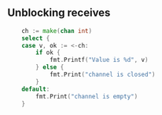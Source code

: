 ## Unblocking receives

```go
	ch := make(chan int)
	select {
	case v, ok := <-ch:
		if ok {
			fmt.Printf("Value is %d", v)
		} else {
			fmt.Print("channel is closed")
		}
	default:
		fmt.Print("channel is empty")
	}
```

<span class="fragment current-only" data-code-focus="3"></span>
